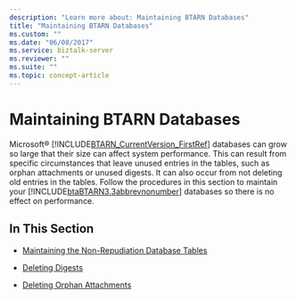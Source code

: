 ```yaml
---
description: "Learn more about: Maintaining BTARN Databases"
title: "Maintaining BTARN Databases"
ms.custom: ""
ms.date: "06/08/2017"
ms.service: biztalk-server
ms.reviewer: ""
ms.suite: ""
ms.topic: concept-article
---
```

# Maintaining BTARN Databases
Microsoft® [!INCLUDE[BTARN_CurrentVersion_FirstRef](../../includes/btarn-currentversion-firstref-md.md)] databases can grow so large that their size can affect system performance. This can result from specific circumstances that leave unused entries in the tables, such as orphan attachments or unused digests. It can also occur from not deleting old entries in the tables. Follow the procedures in this section to maintain your [!INCLUDE[btaBTARN3.3abbrevnonumber](../../includes/btabtarn3-3abbrevnonumber-md.md)] databases so there is no effect on performance.  
  
## In This Section  
  
-   [Maintaining the Non-Repudiation Database Tables](../../adapters-and-accelerators/accelerator-rosettanet/maintaining-the-non-repudiation-database-tables.md)  
  
-   [Deleting Digests](../../adapters-and-accelerators/accelerator-rosettanet/deleting-digests.md)  
  
-   [Deleting Orphan Attachments](../../adapters-and-accelerators/accelerator-rosettanet/deleting-orphan-attachments.md)
